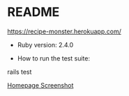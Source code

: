 # README

https://recipe-monster.herokuapp.com/

* Ruby version: 2.4.0

* How to run the test suite:

rails test

[Homepage Screenshot](docs/HomeScreenShot.png)
